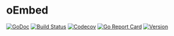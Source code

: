 # oEmbed

[![GoDoc](https://img.shields.io/badge/go-documentation-blue.svg?style=flat-square)](http://pkg.go.dev/github.com/benpate/oembed)
[![Build Status](https://img.shields.io/github/actions/workflow/status/benpate/oembed/go.yml?branch=main)](https://github.com/benpate/oembed/actions/workflows/go.yml)
[![Codecov](https://img.shields.io/codecov/c/github/benpate/oembed.svg?style=flat-square)](https://codecov.io/gh/benpate/oembed)
[![Go Report Card](https://goreportcard.com/badge/github.com/benpate/oembed?style=flat-square)](https://goreportcard.com/report/github.com/benpate/oembed)
[![Version](https://img.shields.io/github/v/release/benpate/oembed?include_prereleases&style=flat-square&color=brightgreen)](https://github.com/benpate/oembed/releases)
